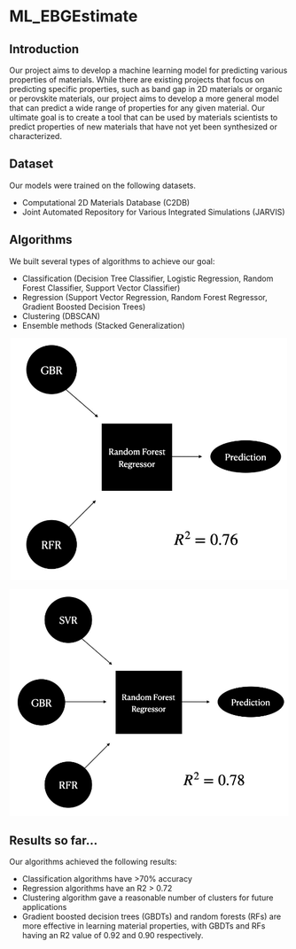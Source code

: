 # ML_EBGEstimate
## Introduction

Our project aims to develop a machine learning model for predicting various properties of materials. While there are existing projects that focus on predicting specific properties, such as band gap in 2D materials or organic or perovskite materials, our project aims to develop a more general model that can predict a wide range of properties for any given material. Our ultimate goal is to create a tool that can be used by materials scientists to predict properties of new materials that have not yet been synthesized or characterized.

## Dataset

Our models were trained on the following datasets.

-   Computational 2D Materials Database (C2DB)
- Joint Automated Repository for Various Integrated Simulations (JARVIS) 

## Algorithms

We built several types of algorithms to achieve our goal:

-   Classification (Decision Tree Classifier, Logistic Regression, Random Forest Classifier, Support Vector Classifier)
-   Regression (Support Vector Regression, Random Forest Regressor, Gradient Boosted Decision Trees)
-   Clustering (DBSCAN)
-   Ensemble methods (Stacked Generalization)

<center>

<img src="images/reg_1.jpeg" alt="regression model" width="500 px" />

</center>

<center>

![regression model 2](images/reg_2.jpeg)

</center>

## Results so far...

Our algorithms achieved the following results:

-   Classification algorithms have >70% accuracy
-   Regression algorithms have an R2 > 0.72
-   Clustering algorithm gave a reasonable number of clusters for future applications
-   Gradient boosted decision trees (GBDTs) and random forests (RFs) are more effective in learning material properties, with GBDTs and RFs having an R2 value of 0.92 and 0.90 respectively.

